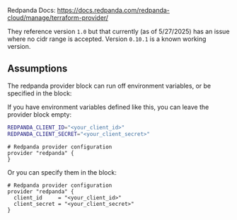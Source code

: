 Redpanda Docs:  https://docs.redpanda.com/redpanda-cloud/manage/terraform-provider/

They reference version `1.0` but that currently (as of 5/27/2025) has an issue where no cidr range is accepted.   Version `0.10.1` is a known working version.


## Assumptions

The redpanda provider block can run off environment variables, or be specified in the block:

If you have environment variables defined like this, you can leave the provider block empty:

```bash
REDPANDA_CLIENT_ID="<your_client_id>"
REDPANDA_CLIENT_SECRET="<your_client_secret>"
```

```hcl
# Redpanda provider configuration
provider "redpanda" {
}
```


Or you can specify them in the block:

```hcl
# Redpanda provider configuration
provider "redpanda" {
  client_id     = "<your_client_id>"
  client_secret = "<your_client_secret>"
}
```
